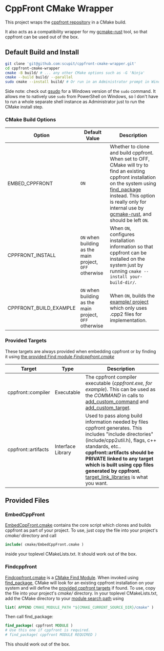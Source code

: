 # CppFront CMake Wrapper

This project wraps the [cppfront repository](https://github.com/hsutter/cppfront) in a CMake build.

It also acts as a compatibility wrapper for my [gcmake-rust](https://github.com/scupit/gcmake-rust) tool,
so that cppfront can be used out of the box.

## Default Build and Install

``` sh
git clone 'git@github.com:scupit/cppfront-cmake-wrapper.git'
cd cppfront-cmake-wrapper
cmake -B build/ # ... any other CMake options such as -G 'Ninja'
cmake --build build/ --parallel
sudo cmake --install build/ # Or run in an Administrator prompt in Windows
```

Side note: check out [gsudo](https://github.com/gerardog/gsudo) for a Windows version
of the `sudo` command. It allows me to natively use `sudo` from PowerShell on Windows, so I don't
have to run a whole separate shell instance as Administrator just to run the CMake install step.

### CMake Build Options

| Option | Default Value | Description |
| ------ | ------------- | ----------- |
| EMBED_CPPFRONT | `ON` | Whether to clone and build cppfront. When set to OFF, CMake will try to find an existing cppfront installation on the system using [find_package](https://cmake.org/cmake/help/latest/command/find_package.html) instead. This option is really only for internal use by [gcmake-rust](https://github.com/scupit/gcmake-rust), and should be left `ON`. |
| CPPFRONT_INSTALL | `ON` when building as the main project, `OFF` otherwise | When `ON`, configures installation information so that cppfront can be installed on the system just by running `cmake --install your-build-dir/`. |
| CPPFRONT_BUILD_EXAMPLE | `ON` when building as the main project, `OFF` otherwise | When `ON`, builds the [example/ project](example/) which only uses .cpp2 files for implementation. |

### Provided Targets

These targets are always provided when embedding cppfront or by finding it using
[the provided Find module *Findcppfront.cmake*](cmake/Findcppfront.cmake)

| Target | Type | Description |
| ------ | ---- | ----------- |
| cppfront::compiler | Executable | The cppfront compiler executable (*cppfront.exe, for example*). This can be used as the *COMMAND* in calls to [add_custom_command](https://cmake.org/cmake/help/latest/command/add_custom_command.html) and [add_custom_target](https://cmake.org/cmake/help/latest/command/add_custom_target.html). |
| cppfront::artifacts | Interface Library | Used to pass along build information needed by files cppfront generates. This includes "include directories" (include/cpp2util.h), flags, c++ standards, etc.. **cppfront::artifacts should be PRIVATE linked to any target which is built using cpp files generated by cppfront.** [target_link_libraries](https://cmake.org/cmake/help/latest/command/target_link_libraries.html) is what you want. |

## Provided Files

### EmbedCppFront

[EmbedCppFront.cmake](cmake/EmbedCppFront.cmake) contains the core script which clones and builds cppfront
as part of your project. To use, just copy the file into your project's *cmake/* directory and call

``` cmake
include( cmake/EmbedCppFront.cmake )
```

inside your toplevel CMakeLists.txt. It should work out of the box.

### Findcppfront

[Findcppfront.cmake](cmake/Findcppfront.cmake) is a
[CMake Find Module](https://cmake.org/cmake/help/latest/manual/cmake-developer.7.html#find-modules).
When invoked using [find_package](https://cmake.org/cmake/help/latest/command/find_package.html), CMake
will look for an existing cppfront installation on your system and will define the
[provided cppfront targets](#provided-targets) if found. To use, copy the file into your
project's *cmake/* directory. In your toplevel CMakeLists.txt, add the CMake directory to your
[module search path](https://cmake.org/cmake/help/latest/variable/CMAKE_MODULE_PATH.html) using

``` cmake
list( APPEND CMAKE_MODULE_PATH "${CMAKE_CURRENT_SOURCE_DIR}/cmake" )
```

Then call find_package:

``` cmake
find_package( cppfront MODULE )
# Use this one if cppfront is required.
# find_package( cppfront MODULE REQUIRED )
```

This should work out of the box.
